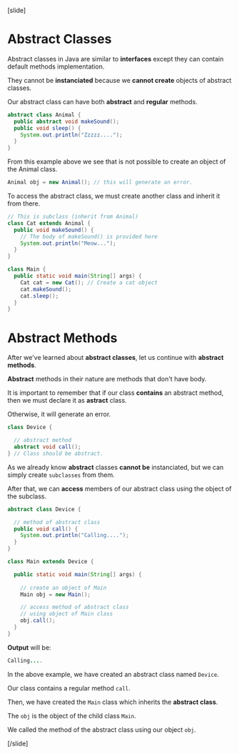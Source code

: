 [slide]

# Abstract Classes

Abstract classes in Java are similar to **interfaces** except they can contain default methods implementation.

They cannot be **instanciated** because we **cannot create** objects of abstract classes.

Our abstract class can have both **abstract** and **regular** methods.

``` java
abstract class Animal {
  public abstract void makeSound();
  public void sleep() {
    System.out.println("Zzzzz....");
  }
}
```

From this example above we see that is not possible to create an object of the Animal class.

``` java
Animal obj = new Animal(); // this will generate an error.
```

To access the abstract class, we must create another class and inherit it from there.

``` java
// This is subclass (inherit from Animal)
class Cat extends Animal {
  public void makeSound() {
    // The body of makeSound() is provided here
    System.out.println("Meow...");
  }
}
```

``` java
class Main {
  public static void main(String[] args) {
    Cat cat = new Cat(); // Create a cat object
    cat.makeSound();
    cat.sleep();
  }
}
```


# Abstract Methods


After we've learned about **abstract classes**, let us continue with **abstract methods**.

**Abstract** methods in their nature are methods that don't have body.

It is important to remember that if our class **contains** an abstract method, then we must declare it as **astract** class.

Otherwise, it will generate an error.

``` java
class Device {

  // abstract method
  abstract void call();
} // Class should be abstract.
```

As we already know **abstract** classes **cannot be** instanciated, but we can simply create `subclasses` from them.

After that, we can **access** members of our abstract class using the object of the subclass.

``` java
abstract class Device {

  // method of abstract class
  public void call() {
    System.out.println("Calling....");
  }
}
```
``` java
class Main extends Device {

  public static void main(String[] args) {
    
    // create an object of Main
    Main obj = new Main();

    // access method of abstract class
    // using object of Main class
    obj.call();
  }
}
```

**Output** will be:

``` java
Calling....
```

In the above example, we have created an abstract class named `Device`. 

Our class contains a regular method `call`.

Then, we have created the `Main` class which inherits the **abstract class**.

The `obj` is the object of the child class `Main`. 

We called the method of the abstract class using our object `obj`.









[/slide]